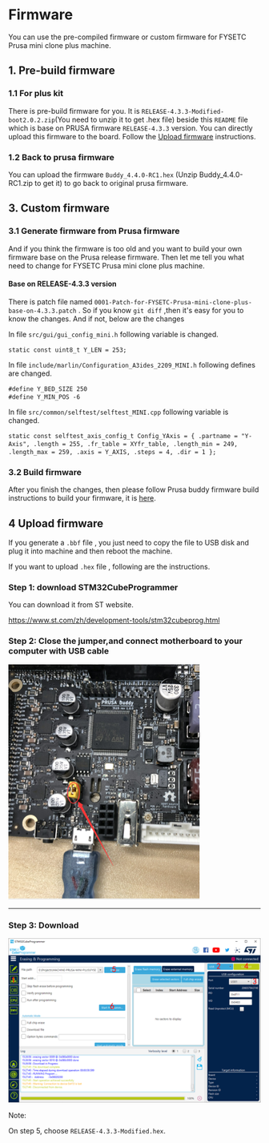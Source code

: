 # Firmware

You can use the pre-compiled firmware or custom firmware for  FYSETC Prusa mini clone plus machine.

## 1. Pre-build firmware

### 1.1 For plus kit

There is pre-build firmware for you. It is ```RELEASE-4.3.3-Modified-boot2.0.2.zip```(You need to unzip it to get .hex file) beside this `README` file which is base on PRUSA firmware `RELEASE-4.3.3` version. You can directly upload this firmware to the board. Follow the [Upload firmware](#jump) instructions.

### 1.2 Back to prusa firmware

You can upload the firmware `Buddy_4.4.0-RC1.hex` (Unzip Buddy_4.4.0-RC1.zip to get it) to go back to original prusa firmware.

## 3. Custom firmware

### 3.1 Generate firmware from Prusa firmware

And if you think the firmware is too old and you want to build your own firmware base on the Prusa release firmware. Then let me tell you what need to change for FYSETC Prusa mini clone plus machine. 

#### Base on RELEASE-4.3.3 version

There is patch file named ```0001-Patch-for-FYSETC-Prusa-mini-clone-plus-base-on-4.3.3.patch``` . So if you know ```git diff``` ,then it's easy for you to know the changes. And if not,  below are the changes

In file `src/gui/gui_config_mini.h` following variable is changed.

```
static const uint8_t Y_LEN = 253;
```

In file ```include/marlin/Configuration_A3ides_2209_MINI.h``` following defines are changed.

```
#define Y_BED_SIZE 250
#define Y_MIN_POS -6
```

In file `src/common/selftest/selftest_MINI.cpp` following variable is changed.

```
static const selftest_axis_config_t Config_YAxis = { .partname = "Y-Axis", .length = 255, .fr_table = XYfr_table, .length_min = 249, .length_max = 259, .axis = Y_AXIS, .steps = 4, .dir = 1 };
```

### 3.2 Build firmware

After you finish the changes, then please follow Prusa buddy firmware build instructions to build your firmware, it is [here](https://github.com/prusa3d/Prusa-Firmware-Buddy).

## 4 <span id="jump">Upload firmware</span>

If you generate a ```.bbf``` file , you just need to copy the file to USB disk and plug it into machine and then reboot the machine.

If you want to upload ```.hex``` file , following are the instructions.

### Step 1: download STM32CubeProgrammer

You can download it from ST website.

https://www.st.com/zh/development-tools/stm32cubeprog.html

### Step 2: Close the jumper,and connect motherboard to your computer with USB cable

<img src="boot3v3.png" style="zoom:50%;" />

---

### Step 3: Download

![STM32CUBEP](upload.png)

Note: 

On step 5, choose `RELEASE-4.3.3-Modified.hex`.
